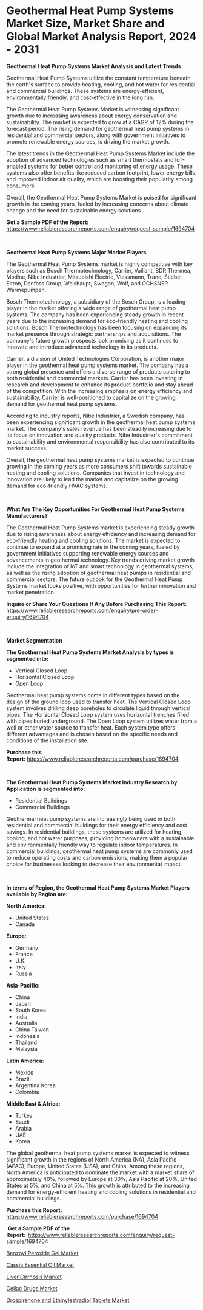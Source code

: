<p><h1>Geothermal Heat Pump Systems Market Size, Market Share and Global Market Analysis Report, 2024 - 2031</h1></p><p><strong>Geothermal Heat Pump Systems Market Analysis and Latest Trends</strong></p>
<p><p>Geothermal Heat Pump Systems utilize the constant temperature beneath the earth's surface to provide heating, cooling, and hot water for residential and commercial buildings. These systems are energy-efficient, environmentally friendly, and cost-effective in the long run.</p><p>The Geothermal Heat Pump Systems Market is witnessing significant growth due to increasing awareness about energy conservation and sustainability. The market is expected to grow at a CAGR of 12% during the forecast period. The rising demand for geothermal heat pump systems in residential and commercial sectors, along with government initiatives to promote renewable energy sources, is driving the market growth.</p><p>The latest trends in the Geothermal Heat Pump Systems Market include the adoption of advanced technologies such as smart thermostats and IoT-enabled systems for better control and monitoring of energy usage. These systems also offer benefits like reduced carbon footprint, lower energy bills, and improved indoor air quality, which are boosting their popularity among consumers.</p><p>Overall, the Geothermal Heat Pump Systems Market is poised for significant growth in the coming years, fueled by increasing concerns about climate change and the need for sustainable energy solutions.</p></p>
<p><strong>Get a Sample PDF of the Report:&nbsp;</strong> <a href="https://www.reliableresearchreports.com/enquiry/request-sample/1694704">https://www.reliableresearchreports.com/enquiry/request-sample/1694704</a></p>
<p>&nbsp;</p>
<p><strong>Geothermal Heat Pump Systems Major Market Players</strong></p>
<p><p>The Geothermal Heat Pump Systems market is highly competitive with key players such as Bosch Thermotechnology, Carrier, Vaillant, BDR Thermea, Modine, Nibe Industrier, Mitsubishi Electric, Viessmann, Trane, Stiebel Eltron, Danfoss Group, Weishaupt, Swegon, Wolf, and OCHSNER Warmepumpen.</p><p>Bosch Thermotechnology, a subsidiary of the Bosch Group, is a leading player in the market offering a wide range of geothermal heat pump systems. The company has been experiencing steady growth in recent years due to the increasing demand for eco-friendly heating and cooling solutions. Bosch Thermotechnology has been focusing on expanding its market presence through strategic partnerships and acquisitions. The company's future growth prospects look promising as it continues to innovate and introduce advanced technology in its products.</p><p>Carrier, a division of United Technologies Corporation, is another major player in the geothermal heat pump systems market. The company has a strong global presence and offers a diverse range of products catering to both residential and commercial markets. Carrier has been investing in research and development to enhance its product portfolio and stay ahead of the competition. With the increasing emphasis on energy efficiency and sustainability, Carrier is well-positioned to capitalize on the growing demand for geothermal heat pump systems.</p><p>According to industry reports, Nibe Industrier, a Swedish company, has been experiencing significant growth in the geothermal heat pump systems market. The company's sales revenue has been steadily increasing due to its focus on innovation and quality products. Nibe Industrier's commitment to sustainability and environmental responsibility has also contributed to its market success.</p><p>Overall, the geothermal heat pump systems market is expected to continue growing in the coming years as more consumers shift towards sustainable heating and cooling solutions. Companies that invest in technology and innovation are likely to lead the market and capitalize on the growing demand for eco-friendly HVAC systems.</p></p>
<p>&nbsp;</p>
<p><strong>What Are The Key Opportunities For Geothermal Heat Pump Systems Manufacturers?</strong></p>
<p><p>The Geothermal Heat Pump Systems market is experiencing steady growth due to rising awareness about energy efficiency and increasing demand for eco-friendly heating and cooling solutions. The market is expected to continue to expand at a promising rate in the coming years, fueled by government initiatives supporting renewable energy sources and advancements in geothermal technology. Key trends driving market growth include the integration of IoT and smart technology in geothermal systems, as well as the rising adoption of geothermal heat pumps in residential and commercial sectors. The future outlook for the Geothermal Heat Pump Systems market looks positive, with opportunities for further innovation and market penetration.</p></p>
<p><strong>Inquire or Share Your Questions If Any Before Purchasing This Report:</strong> <a href="https://www.reliableresearchreports.com/enquiry/pre-order-enquiry/1694704">https://www.reliableresearchreports.com/enquiry/pre-order-enquiry/1694704</a></p>
<p>&nbsp;</p>
<p><strong>Market Segmentation</strong></p>
<p><strong>The Geothermal Heat Pump Systems Market Analysis by types is segmented into:</strong></p>
<p><ul><li>Vertical Closed Loop</li><li>Horizontal Closed Loop</li><li>Open Loop</li></ul></p>
<p><p>Geothermal heat pump systems come in different types based on the design of the ground loop used to transfer heat. The Vertical Closed Loop system involves drilling deep boreholes to circulate liquid through vertical pipes. The Horizontal Closed Loop system uses horizontal trenches filled with pipes buried underground. The Open Loop system utilizes water from a well or other water source to transfer heat. Each system type offers different advantages and is chosen based on the specific needs and conditions of the installation site.</p></p>
<p><strong>Purchase this Report:&nbsp;</strong><a href="https://www.reliableresearchreports.com/purchase/1694704">https://www.reliableresearchreports.com/purchase/1694704</a></p>
<p>&nbsp;</p>
<p><strong>The Geothermal Heat Pump Systems Market Industry Research by Application is segmented into:</strong></p>
<p><ul><li>Residential Buildings</li><li>Commercial Buildings</li></ul></p>
<p><p>Geothermal heat pump systems are increasingly being used in both residential and commercial buildings for their energy efficiency and cost savings. In residential buildings, these systems are utilized for heating, cooling, and hot water purposes, providing homeowners with a sustainable and environmentally friendly way to regulate indoor temperatures. In commercial buildings, geothermal heat pump systems are commonly used to reduce operating costs and carbon emissions, making them a popular choice for businesses looking to decrease their environmental impact.</p></p>
<p>&nbsp;</p>
<p><strong>In terms of Region, the Geothermal Heat Pump Systems Market Players available by Region are:</strong></p>
<p>
    <p> <strong> North America: </strong>
        <ul>
            <li>United States</li>
            <li>Canada</li>
        </ul>
        </p> 
    <p> <strong> Europe: </strong>
        <ul>
            <li>Germany</li>
            <li>France</li>
            <li>U.K.</li>
            <li>Italy</li>
            <li>Russia</li>
        </ul>
        </p> 
    <p> <strong> Asia-Pacific: </strong>
        <ul>
            <li>China</li>
            <li>Japan</li>
            <li>South Korea</li>
            <li>India</li>
            <li>Australia</li>
            <li>China Taiwan</li>
            <li>Indonesia</li>
            <li>Thailand</li>
            <li>Malaysia</li>
        </ul>
        </p> 
    <p> <strong> Latin America: </strong>
        <ul>
            <li>Mexico</li>
            <li>Brazil</li>
            <li>Argentina Korea</li>
            <li>Colombia</li>
        </ul>
        </p> 
    <p> <strong> Middle East & Africa: </strong>
        <ul>
            <li>Turkey</li>
            <li>Saudi</li>
            <li>Arabia</li>
            <li>UAE</li>
            <li>Korea</li>
        </ul>
    </p>
    </p>
<p><p>The global geothermal heat pump systems market is expected to witness significant growth in the regions of North America (NA), Asia Pacific (APAC), Europe, United States (USA), and China. Among these regions, North America is anticipated to dominate the market with a market share of approximately 40%, followed by Europe at 30%, Asia Pacific at 20%, United States at 5%, and China at 5%. This growth is attributed to the increasing demand for energy-efficient heating and cooling solutions in residential and commercial buildings.</p></p>
<p><strong>Purchase this Report: </strong><a href="https://www.reliableresearchreports.com/purchase/1694704">https://www.reliableresearchreports.com/purchase/1694704</a></p>
<p>&nbsp;<strong>Get a Sample PDF of the Report:&nbsp;&nbsp;</strong><a href="https://www.reliableresearchreports.com/enquiry/request-sample/1694704">https://www.reliableresearchreports.com/enquiry/request-sample/1694704</a></p>
<p><strong></strong></p>
<p><p><a href="https://medium.com/@vidyap2912/benzoyl-peroxide-gel-market-analysis-and-sze-forecasted-for-period-from-2024-to-2031-0f3364232942">Benzoyl Peroxide Gel Market</a></p><p><a href="https://medium.com/@kayliherzog567/cassia-essential-oil-market-analysis-its-cagr-market-segmentation-and-global-industry-overview-85c5a7c3d8d5">Cassia Essential Oil Market</a></p><p><a href="https://medium.com/@jettreichel44/liver-cirrhosis-market-report-reveals-the-latest-trends-and-growth-opportunities-of-this-market-01c92337f66b">Liver Cirrhosis Market</a></p><p><a href="https://medium.com/@kayliherzog567/celiac-drugs-market-comprehensive-assessment-by-type-application-and-geography-ae1a4c456446">Celiac Drugs Market</a></p><p><a href="https://medium.com/@vidyap2912/drospirenone-and-ethinylestradiol-tablets-market-insight-market-trends-growth-forecasted-from-d2d823f6c094">Drospirenone and Ethinylestradiol Tablets Market</a></p></p>